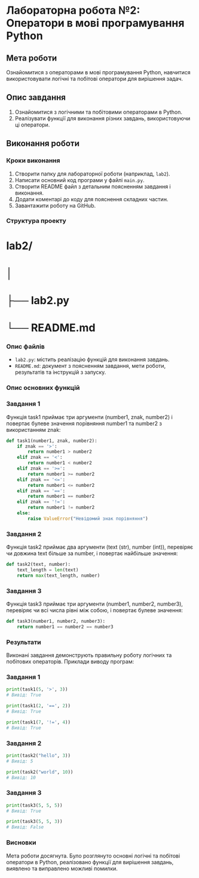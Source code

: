 # Лабораторна робота №2: Оператори в мові програмування Python

## Мета роботи
Ознайомитися з операторами в мові програмування Python, навчитися використовувати логічні та побітові оператори для вирішення задач.

## Опис завдання
1. Ознайомитися з логічними та побітовими операторами в Python.
2. Реалізувати функції для виконання різних завдань, використовуючи ці оператори.

## Виконання роботи
### Кроки виконання
1. Створити папку для лабораторної роботи (наприклад, `lab2`).
2. Написати основний код програми у файлі `main.py`.
3. Створити README файл з детальним поясненням завдання і виконання.
4. Додати коментарі до коду для пояснення складних частин.
5. Завантажити роботу на GitHub.

### Структура проекту
# lab2/
# │
# ├── lab2.py
# └── README.md

### Опис файлів
- `lab2.py`: містить реалізацію функцій для виконання завдань.
- `README.md`: документ з поясненням завдання, мети роботи, результатів та інструкцій з запуску.

### Опис основних функцій
### Завдання 1
Функція task1 приймає три аргументи (number1, znak, number2) і повертає булеве значення порівняння number1 та number2 з використанням znak:
```python
def task1(number1, znak, number2):
    if znak == '>':
        return number1 > number2
    elif znak == '<':
        return number1 < number2
    elif znak == '>=':
        return number1 >= number2
    elif znak == '<=':
        return number1 <= number2
    elif znak == '==':
        return number1 == number2
    elif znak == '!=':
        return number1 != number2
    else:
        raise ValueError("Невідомий знак порівняння")
```
### Завдання 2
Функція task2 приймає два аргументи (text (str), number (int)), перевіряє чи довжина text більше за number, і повертає найбільше значення:
```python
def task2(text, number):
    text_length = len(text)
    return max(text_length, number)
```
### Завдання 3
Функція task3 приймає три аргументи (number1, number2, number3), перевіряє чи всі числа рівні між собою, і повертає булеве значення:
```python
def task3(number1, number2, number3):
    return number1 == number2 == number3
```
### Результати
Виконані завдання демонструють правильну роботу логічних та побітових операторів. Приклади виводу програм:
### Завдання 1
```python
print(task1(5, '>', 3))
# Вивід: True

print(task1(2, '==', 2))
# Вивід: True

print(task1(7, '!=', 4))
# Вивід: True
```
### Завдання 2
```python
print(task2("hello", 3))
# Вивід: 5

print(task2("world", 10))
# Вивід: 10
```
### Завдання 3
```python
print(task3(5, 5, 5))
# Вивід: True

print(task3(5, 5, 3))
# Вивід: False
```
### Висновки
Мета роботи досягнута. Було розглянуто основні логічні та побітові оператори в Python, реалізовано функції для вирішення завдань, виявлено та виправлено можливі помилки.
